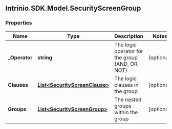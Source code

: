 ## Intrinio.SDK.Model.SecurityScreenGroup
### Properties

Name | Type | Description | Notes
------------ | ------------- | ------------- | -------------
**_Operator** | **string** | The logic operator for the group (AND, OR, NOT) | [optional] 
**Clauses** | [**List&lt;SecurityScreenClause&gt;**](SecurityScreenClause.md) | The logic clauses in the group | [optional] 
**Groups** | [**List&lt;SecurityScreenGroup&gt;**](SecurityScreenGroup.md) | The nested groups within the group | [optional] 


